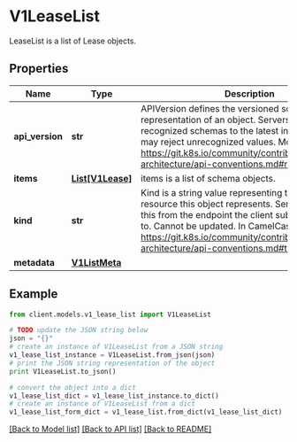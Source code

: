 # V1LeaseList

LeaseList is a list of Lease objects.

## Properties
Name | Type | Description | Notes
------------ | ------------- | ------------- | -------------
**api_version** | **str** | APIVersion defines the versioned schema of this representation of an object. Servers should convert recognized schemas to the latest internal value, and may reject unrecognized values. More info: https://git.k8s.io/community/contributors/devel/sig-architecture/api-conventions.md#resources | [optional] 
**items** | [**List[V1Lease]**](V1Lease.md) | items is a list of schema objects. | 
**kind** | **str** | Kind is a string value representing the REST resource this object represents. Servers may infer this from the endpoint the client submits requests to. Cannot be updated. In CamelCase. More info: https://git.k8s.io/community/contributors/devel/sig-architecture/api-conventions.md#types-kinds | [optional] 
**metadata** | [**V1ListMeta**](V1ListMeta.md) |  | [optional] 

## Example

```python
from client.models.v1_lease_list import V1LeaseList

# TODO update the JSON string below
json = "{}"
# create an instance of V1LeaseList from a JSON string
v1_lease_list_instance = V1LeaseList.from_json(json)
# print the JSON string representation of the object
print V1LeaseList.to_json()

# convert the object into a dict
v1_lease_list_dict = v1_lease_list_instance.to_dict()
# create an instance of V1LeaseList from a dict
v1_lease_list_form_dict = v1_lease_list.from_dict(v1_lease_list_dict)
```
[[Back to Model list]](../README.md#documentation-for-models) [[Back to API list]](../README.md#documentation-for-api-endpoints) [[Back to README]](../README.md)


